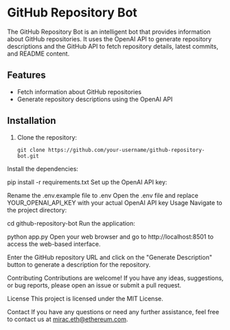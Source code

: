 # GitHub Repository Bot

The GitHub Repository Bot is an intelligent bot that provides information about GitHub repositories. It uses the OpenAI API to generate repository descriptions and the GitHub API to fetch repository details, latest commits, and README content.

## Features

- Fetch information about GitHub repositories
- Generate repository descriptions using the OpenAI API

## Installation

1. Clone the repository:
   ```git
   git clone https://github.com/your-username/github-repository-bot.git
Install the dependencies:

pip install -r requirements.txt
Set up the OpenAI API key:

Rename the .env.example file to .env
Open the .env file and replace YOUR_OPENAI_API_KEY with your actual OpenAI API key
Usage
Navigate to the project directory:

cd github-repository-bot
Run the application:

python app.py
Open your web browser and go to http://localhost:8501 to access the web-based interface.

Enter the GitHub repository URL and click on the "Generate Description" button to generate a description for the repository.

Contributing
Contributions are welcome! If you have any ideas, suggestions, or bug reports, please open an issue or submit a pull request.

License
This project is licensed under the MIT License.

Contact
If you have any questions or need any further assistance, feel free to contact us at mirac.eth@ethereum.com.
